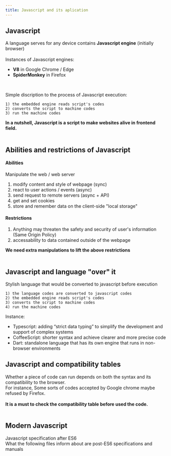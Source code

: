 ```yaml
---
title: Javascript and its aplication
---
```


## Javascript
A language serves for any device contains **Javascript engine** (initially browser) 
<br><br>
Instances of Javascript engines:
- **V8** in Google Chrome / Edge 
- **SpiderMonkey** in Firefox
<br>

Simple discription to the process of Javascript execution:
```
1) the embedded engine reads script's codes
2) converts the script to machine codes
3) run the machine codes
```

**In a nutshell, Javascript is a script to make websites alive in frontend field.** 
<br>
<br>

## Abilities and restrictions of Javascript 
#### Abilities
Manipulate the web / web server
  1) modify content and style of webpage (sync)
  2) react to user actions / events (async)
  3) send request to remote servers (async + API)
  4) get and set cookies 
  5) store and remember data on the client-side "local storage"

#### Restrictions 
1) Anything may threaten the safety and security of user's information (Same Origin Policy)
2) accessability to data contained outside of the webpage

**We need extra manipulations to lift the above restrictions**
<br>
<br>
## Javascript and language "over" it
Stylish language that would be converted to javascript before execution
```
1) the language codes are converted to javascript codes
2) the embedded engine reads script's codes
3) converts the script to machine codes
4) run the machine codes
```
Instance:
- Typescript: adding “strict data typing” to simplify the development and support of complex systems
- CoffeeScript: shorter syntax and achieve clearer and more precise code
- Dart: standalone language that has its own engine that runs in non-browser environments 

## Javascript and compatibility tables
Whether a piece of code can run depends on both the syntax and its compatibility to the browser. <br>
For instance, Some sorts of codes accepted by Google chrome maybe refused by Firefox. <br><br>
**It is a must to check the compatibility table before used the code.**
<br>
<br>
## Modern Javascript
Javascript specification after ES6 <br>
What the following files inform about are post-ES6 specifications and manuals

